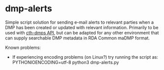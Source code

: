 # dmp-alerts
Simple script solution for sending e-mail alerts to relevant parties when a DMP has been created or updated with relevant information.
Primarily to be used with [cth-dmps API](https://github.com/ChalmersLibrary/cth-dmps-api), but can be adapted for any other environment that can supply searchable DMP metadata in RDA Common maDMP format. 

Known problems:
* If experiencing encoding problems (on Linux?) try running the script as: PYTHONIOENCODING=utf-8 python3 dmp-alerts.py

